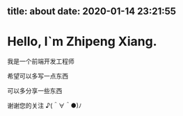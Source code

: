 title: about
date: 2020-01-14 23:21:55
---
# Hello, I`m Zhipeng Xiang.

我是一个前端开发工程师

希望可以多写一点东西

可以多分享一些东西

谢谢您的关注 ♪(＾∀＾●)ﾉ